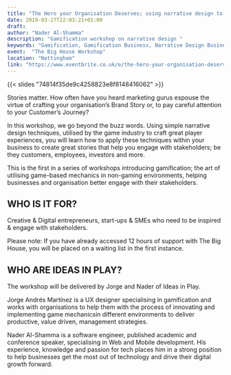 ```yaml
---
title: "The Hero your Organisation Deserves; using narrative design to enhance engagement"
date: 2019-03-27T22:03:21+01:00
draft: 
author: "Nader Al-Shamma"
description: "Gamification workshop on narrative design " 
keywords: "Gamification, Gamification Business, Narrative Design Business"
event:  "The Big House Workshop"
location: "Nottingham"
link: "https://www.eventbrite.co.uk/e/the-hero-your-organisation-deserves-tickets-56973740993#"
---
```


{{< slides "74814f35de9c4258823e8f8148416062" >}}

Stories matter. How often have you heard marketing gurus espouse the virtue of crafting your organisation’s Brand Story 
or, to pay careful attention to your Customer’s Journey?

In this workshop, we go beyond the buzz words. Using simple narrative design techniques, utilised by the game industry 
to craft great player experiences, you will learn how to apply these techniques within your business to create great 
stories that help you engage with stakeholders; be they customers, employees, investors and more.

This is the first in a series of workshops introducing gamification; the art of utilising game-based mechanics in 
non-gaming environments, helping businesses and organisation better engage with their stakeholders.

## WHO IS IT FOR?

Creative & Digital entrepreneurs, start-ups & SMEs who need to be inspired & engage with stakeholders.

Please note: If you have already accessed 12 hours of support with The Big House, you will be placed on a waiting list 
in the first instance.


## WHO ARE IDEAS IN PLAY?

The workshop will be delivered by Jorge and Nader of Ideas in Play. 

Jorge Andrés Martínez is a UX designer specialising in gamification and works with organisations to help them with the 
process of innovating and implementing game mechanicsin different environments to deliver productive, value driven, 
management strategies.

Nader Al-Shamma is a software engineer, published academic and conference speaker, specialising in Web and Mobile 
development. His experience, knowledge and passion for tech places him in a strong position to help businesses get the 
most out of technology and drive their digital growth forward.

